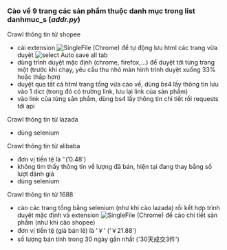 ### Cào về 9 trang các sản phẩm thuộc danh mục trong list danhmuc_s (_addr.py_)

Crawl thông tin từ shopee
* cài extension <a>![SingleFile](https://chromewebstore.google.com/detail/singlefile/mpiodijhokgodhhofbcjdecpffjipkle)</a> (Chrome) để tự động lưu html các trang vừa duyệt
![select Auto save all tab](https://imgur.com/EI2Hyf3)
* dùng trình duyệt mặc định (chrome, firefox,...) để duyệt tới từng trang một (trước khi chạy, yêu cầu thu nhỏ màn hình trình duyệt xuống 33% hoặc thấp hơn)
* duyệt qua tất cả html trang tổng vừa cào về, dùng bs4 lấy thông tin lưu vào 1 dict (trong đó có trường link, lưu lại link của sản phẩm)
* vào link của từng sản phẩm, dùng bs4 lấy thông tin chi tiết rồi requests tới api

Crawl thông tin từ lazada
* dùng selenium 

Crawl thông tin từ alibaba 
* đơn vị tiền tệ là '$' ('$0.48')
* không tìm thấy thông tin về lượng đã bán, hiện tại đang thay bằng số lượt đánh giá  
* dùng selenium 

Crawl thông tin từ 1688
* cào các trang tổng bằng selenium (như khi cào lazada) rồi kết hợp trình duyệt mặc định và extension <a>![SingleFile](https://chromewebstore.google.com/detail/singlefile/mpiodijhokgodhhofbcjdecpffjipkle)</a> (Chrome) để cào chi tiết sản phẩm (như khi cào shopee)
* đơn vị tiền tệ (giá bán lẻ) là '￥' ('￥21.88')
* số lượng bán tính trong 30 ngày gần nhất ('30天成交3件')
